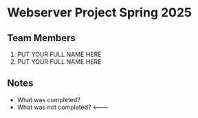 # Webserver Project Spring 2025

## Team Members

1. PUT YOUR FULL NAME HERE
2. PUT YOUR FULL NAME HERE

## Notes

- What was completed?
- What was not completed? <---
